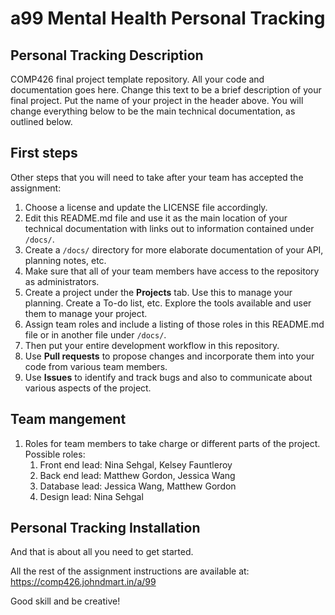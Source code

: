 # a99 Mental Health Personal Tracking

## Personal Tracking Description 

COMP426 final project template repository.
All your code and documentation goes here.
Change this text to be a brief description of your final project.
Put the name of your project in the header above.
You will change everything below to be the main technical documentation, as outlined below.

## First steps

Other steps that you will need to take after your team has accepted the assignment:

1. Choose a license and update the LICENSE file accordingly. 
2. Edit this README.md file and use it as the main location of your technical documentation with links out to information contained under `/docs/`.
3. Create a `/docs/` directory for more elaborate documentation of your API, planning notes, etc.
4. Make sure that all of your team members have access to the repository as administrators.
5. Create a project under the **Projects** tab. Use this to manage your planning. Create a To-do list, etc. Explore the tools available and user them to manage your project.
7. Assign team roles and include a listing of those roles in this README.md file or in another file under `/docs/`.
8. Then put your entire development workflow in this repository.
9. Use **Pull requests** to propose changes and incorporate them into your code from various team members. 
10. Use **Issues** to identify and track bugs and also to communicate about various aspects of the project.

## Team mangement

1. Roles for team members to take charge or different parts of the project. Possible roles:
    1. Front end lead: Nina Sehgal, Kelsey Fauntleroy
    2. Back end lead: Matthew Gordon, Jessica Wang
    3. Database lead: Jessica Wang, Matthew Gordon
    4. Design lead: Nina Sehgal


## Personal Tracking Installation

And that is about all you need to get started.

All the rest of the assignment instructions are available at: https://comp426.johndmart.in/a/99

Good skill and be creative!
